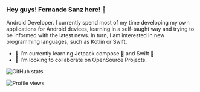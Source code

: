 ### Hey guys! Fernando Sanz here! 👋

Android Developer. I currently spend most of my time developing my own applications for Android devices, learning in a self-taught way and trying to be informed with the latest news. In turn, I am interested in new programming languages, such as Kotlin or Swift.

- 🌱 I’m currently learning Jetpack compose 🤘 and Swift 
- 👯 I’m looking to collaborate on OpenSource Projects.

![GitHub stats](https://github-readme-stats.vercel.app/api?username=fesave&show_icons=true) 

![Profile views](https://gpvc.arturio.dev/fesave)  
